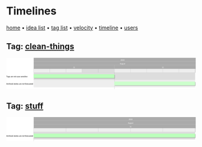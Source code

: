 # Timelines

[home](index.md) • [idea list](ideas.md) • [tag list](tags.md) • [velocity](velocity.md) • [timeline](timeline.md) • [users](users.md)

## Tag: [clean-things](tags/clean-things)

![clean-things](timeline/clean-things.png)

## Tag: [stuff](tags/stuff)

![stuff](timeline/stuff.png)
